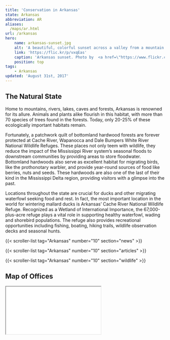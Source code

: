 ```yaml
---
title: 'Conservation in Arkansas'
state: Arkansas
abbreviation: AR
aliases:
  /maps/ar.html
url: /arkansas
hero:
    name: arkansas-sunset.jpg
    alt: 'A beautiful, colorful sunset across a valley from a mountain top.'
    link: 'https://flic.kr/p/vxqEas'
    caption: 'Arkansas sunset. Photo by  <a href=\"https://www.flickr.com/photos/danielray/\" target=\"_blank\">Dan Thibodeaux</a>, <a href=\"https://creativecommons.org/licenses/by-nc-nd/2.0/\" target=\"_blank\">CC BY-NC-ND 2.0</a>.'
    position: top
tags:
    - Arkansas
updated: 'August 31st, 2017'
---
```


## The Natural State

Home to mountains, rivers, lakes, caves and forests, Arkansas is renowned for its allure. Animals and plants alike flourish in this habitat, with more than 70 species of trees found in the forests. Today, only 20-25% of these ecologically important habitats remain.

Fortunately, a patchwork quilt of bottomland hardwood forests are forever protected at Cache River, Wapanocca and Dale Bumpers White River National Wildlife Refuges. These places not only teem with wildlife, they reduce the impact of the Mississippi River system’s seasonal floods to downstream communities by providing areas to store floodwater. Bottomland hardwoods also serve as excellent habitat for migrating birds, like the prothonotary warbler, and provide year-round sources of food like berries, nuts and seeds. These hardwoods are also one of the last of their kind in the Mississippi Delta region, providing visitors with a glimpse into the past.

Locations throughout the state are crucial for ducks and other migrating waterfowl seeking food and rest. In fact, the most important location in the world for wintering mallard ducks is Arkansas’ Cache River National Wildlife Refuge. Recognized as a Wetland of International Importance, the 67,000-plus-acre refuge plays a vital role in supporting healthy waterfowl, wading and shorebird populations. The refuge also provides recreational opportunities including fishing, boating, hiking trails, wildlife observation decks and seasonal hunts.

{{< scroller-list tag="Arkansas" number="10" section="news" >}}

{{< scroller-list tag="Arkansas" number="10" section="articles" >}}

{{< scroller-list tag="Arkansas" number="10" section="wildlife" >}}

## Map of Offices
<iframe src="/map/?search=Arkansas" class="state-map" title="List of offices in the Southeast Region of the U.S. Fish and Wildlife Service"></iframe>
